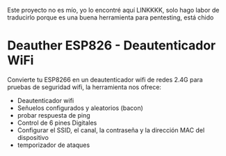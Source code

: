 Este proyecto no es mío, yo lo encontré aquí LINKKKK, solo hago labor de traducirlo porque es una buena herramienta para pentesting, está chido

# Deauther ESP826 - Deautenticador WiFi
Convierte tu ESP8266 en un deautenticador wifi de redes 2.4G para pruebas de seguridad wifi, la herramienta nos ofrece:
- Deautenticador wifi
- Señuelos configurados y aleatorios (bacon)
- probar respuesta de ping
- Control de 6 pines Digitales
- Configurar el SSID, el canal, la contraseña y la dirección MAC del dispositivo
- temporizador de ataques


